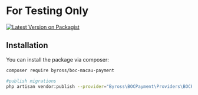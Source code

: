 # For Testing Only

[![Latest Version on Packagist](https://img.shields.io/packagist/v/byross/lighthouse-media-library.svg?style=flat-square)](https://packagist.org/packages/byross/boc-macau-payment)

[comment]: <> (This is where your description should go. Try and limit it to a paragraph or two, and maybe throw in a mention of what PSRs you support to avoid any confusion with users and contributors.)

## Installation

You can install the package via composer:

```bash
composer require byross/boc-macau-payment
```

```bash
#publish migrations
php artisan vendor:publish --provider="Byross\BOCPayment\Providers\BOCPaymentServiceProvider" --tag="config"

```

[comment]: <> (## Usage)

[comment]: <> (```php)

[comment]: <> (// Usage description here)

[comment]: <> (```)

[comment]: <> (### Testing)

[comment]: <> (```bash)

[comment]: <> (composer test)

[comment]: <> (```)

[comment]: <> (### Changelog)

[comment]: <> (Please see [CHANGELOG]&#40;CHANGELOG.md&#41; for more information what has changed recently.)

[comment]: <> (## Contributing)

[comment]: <> (Please see [CONTRIBUTING]&#40;CONTRIBUTING.md&#41; for details.)

[comment]: <> (### Security)

[comment]: <> (If you discover any security related issues, please email cowsea2012@gmail.com instead of using the issue tracker.)

[comment]: <> (## Credits)

[comment]: <> (-   [Ken]&#40;https://github.com/byross&#41;)

[comment]: <> (-   [All Contributors]&#40;../../contributors&#41;)

[comment]: <> (## License)

[comment]: <> (The MIT License &#40;MIT&#41;. Please see [License File]&#40;LICENSE.md&#41; for more information.)

[comment]: <> (## Laravel Package Boilerplate)

[comment]: <> (This package was generated using the [Laravel Package Boilerplate]&#40;https://laravelpackageboilerplate.com&#41;.)
